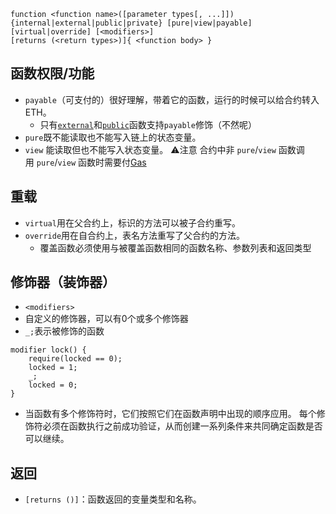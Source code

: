 ```solidity
function <function name>([parameter types[, ...]]) {internal|external|public|private} [pure|view|payable] [virtual|override] [<modifiers>]
[returns (<return types>)]{ <function body> }
```

## 函数权限/功能
- `payable`（可支付的）很好理解，带着它的函数，运行的时候可以给合约转入 ETH。
	- 只有[`external`](变量可见性.md#`external`)和[`public`](变量可见性.md#`public`)函数支持`payable`修饰（不然呢）
- `pure`既不能读取也不能写入链上的状态变量。
- `view` 能读取但也不能写入状态变量。
⚠️注意
合约中非 `pure`/`view` 函数调用 `pure`/`view` 函数时需要付[Gas](Gas.md)

## 重载
- `virtual`用在父合约上，标识的方法可以被子合约重写。
- `override`用在自合约上，表名方法重写了父合约的方法。	
	- 覆盖函数必须使用与被覆盖函数相同的函数名称、参数列表和返回类型

## 修饰器（装饰器）
- `<modifiers>`
- 自定义的修饰器，可以有0个或多个修饰器
- `_;`表示被修饰的函数
```sol
modifier lock() {
	require(locked == 0);
	locked = 1;
	_;
	locked = 0;
}
```
- 当函数有多个修饰符时，它们按照它们在函数声明中出现的顺序应用。 每个修饰符必须在函数执行之前成功验证，从而创建一系列条件来共同确定函数是否可以继续。
## 返回 
- `[returns ()]`：函数返回的变量类型和名称。
